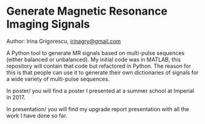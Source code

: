 # Generate Magnetic Resonance Imaging Signals
Author: Irina Grigorescu, irinagry@gmail.com


A Python tool to generate MR signals based on multi-pulse sequences (either balanced or unbalanced).
My initial code was in MATLAB, this repository will contain that code but refactored in Python.
The reason for this is that people can use it to generate their own dictionaries of signals for a wide variety of multi-pulse sequences.

In poster/ you will find a poster I presented at a summer school at Imperial in 2017.

In presentation/ you will find my upgrade report presentation with all the work I have done so far.
